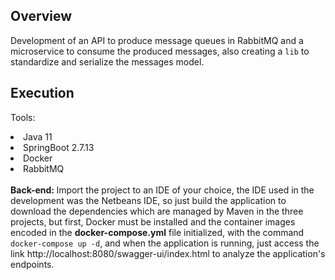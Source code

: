 ## Overview

Development of an API to produce message queues in RabbitMQ and a microservice to consume the produced messages, also creating a <code>lib</code> to standardize and serialize the messages model.

## Execution

Tools:
<li> Java 11 </li>
<li> SpringBoot 2.7.13 </li>
<li> Docker </li>
<li> RabbitMQ </li>
<br>
<strong>Back-end: </strong>
Import the project to an IDE of your choice, the IDE used in the development was the Netbeans IDE,
so just build the application to download the dependencies which are managed by Maven in the three projects,
but first, Docker must be installed and the container images encoded in the <strong>docker-compose.yml</strong> file initialized,
with the command <code>docker-compose up -d</code>, and when the application is running, just access the link http://localhost:8080/swagger-ui/index.html to analyze the application's endpoints.

